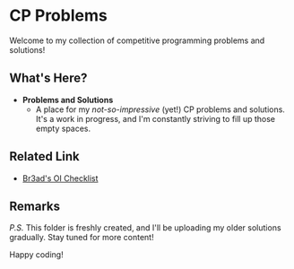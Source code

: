 # CP Problems

Welcome to my collection of competitive programming problems and solutions! 

## What's Here?

- **Problems and Solutions**
  - A place for my *not-so-impressive* (yet!) CP problems and solutions. It's a work in progress, and I'm constantly striving to fill up those empty spaces.

## Related Link

- [Br3ad's OI Checklist](https://oichecklist.pythonanywhere.com/view/3e6a7dd07fa2e9a2bbfe831a0652a39ee2635513)

## Remarks

*P.S.* This folder is freshly created, and I'll be uploading my older solutions gradually. Stay tuned for more content!

Happy coding!
